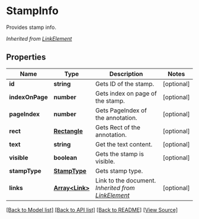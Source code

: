 ﻿# StampInfo
Provides stamp info.

*Inherited from [LinkElement](LinkElement.md)*
## Properties
Name | Type | Description | Notes
------------ | ------------- | ------------- | -------------
**id** | **string** | Gets ID of the stamp. | [optional]
**indexOnPage** | **number** | Gets index on page of the stamp. | [optional]
**pageIndex** | **number** | Gets PageIndex of the annotation. | [optional]
**rect** | [**Rectangle**](Rectangle.md) | Gets Rect of the annotation. | [optional]
**text** | **string** | Get the text content. | [optional]
**visible** | **boolean** | Gets the stamp is visible. | [optional]
**stampType** | [**StampType**](StampType.md) | Gets stamp type. | 
**links** | [**Array&lt;Link&gt;**](Link.md) | Link to the document.<br />*Inherited from [LinkElement](LinkElement.md)* | [optional]

[[Back to Model list]](../README.md#documentation-for-models) [[Back to API list]](../README.md#documentation-for-api-endpoints) [[Back to README]](../README.md) [[View Source]](../src/models/stampInfo.ts)

